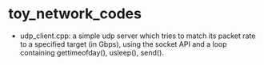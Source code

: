 # toy_network_codes

 - udp_client.cpp: a simple udp server which tries to match its packet rate to a specified target (in Gbps),
     using the socket API and a loop containing gettimeofday(), usleep(), send().


